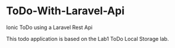 # ToDo-With-Laravel-Api
Ionic ToDo using a Laravel Rest Api

This todo application is based on the Lab1 ToDo Local Storage lab.
